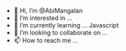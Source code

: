 - 👋 Hi, I’m @AbiMangalan
- 👀 I’m interested in ... 
- 🌱 I’m currently learning ... Javascript
- 💞️ I’m looking to collaborate on ...
- 📫 How to reach me ...

<!---
AbiMangalan/AbiMangalan is a ✨ special ✨ repository because its `README.md` (this file) appears on your GitHub profile.
You can click the Preview link to take a look at your changes.
--->
